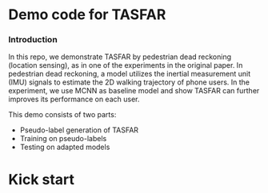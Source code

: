 # Demo code for TASFAR
### Introduction 
In this repo, we demonstrate TASFAR by pedestrian dead reckoning (location sensing), as in one of the experiments in the original paper. In pedestrian dead reckoning, a model utilizes the inertial measurement unit (IMU) signals to estimate the 2D walking trajectory of phone users. In the experiment, we use MCNN as baseline model and show TASFAR can further improves its performance on each user.

This demo consists of two parts:
- Pseudo-label generation of TASFAR
- Training on pseudo-labels
- Testing on adapted models

# Kick start


